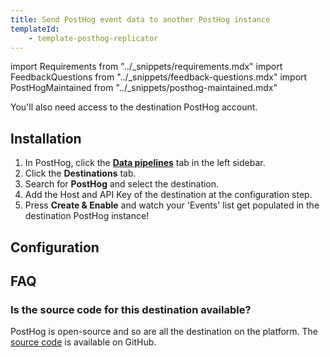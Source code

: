 ```yaml
---
title: Send PostHog event data to another PostHog instance
templateId:
    - template-posthog-replicator
---
```


import Requirements from "../_snippets/requirements.mdx"
import FeedbackQuestions from "../_snippets/feedback-questions.mdx"
import PostHogMaintained from "../_snippets/posthog-maintained.mdx"

<Requirements />

You'll also need access to the destination PostHog account.

## Installation

1. In PostHog, click the **[Data pipelines](https://us.posthog.com/pipeline/overview)** tab in the left sidebar.
2. Click the **Destinations** tab.
3. Search for **PostHog** and select the destination.
4. Add the Host and API Key of the destination at the configuration step.
5. Press **Create & Enable** and watch your 'Events' list get populated in the destination PostHog instance!

<HideOnCDPIndex>

## Configuration

<TemplateParameters />

## FAQ

### Is the source code for this destination available?

PostHog is open-source and so are all the destination on the platform. The [source code](https://github.com/PostHog/posthog/blob/master/posthog/cdp/templates/posthog/template_posthog.py) is available on GitHub.

<PostHogMaintained />

<FeedbackQuestions />

</HideOnCDPIndex>